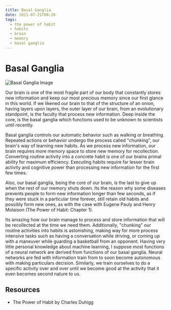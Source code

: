 ```yaml
---
title: Basal Ganglia
date: 2021-07-21T08:20
tags:
  - the power of habit
  - habits
  - brain
  - memory
  - basal ganglia
---
```



# Basal Ganglia

![Basal Ganglia Image](https://upload.wikimedia.org/wikipedia/commons/thumb/8/85/Basal_ganglia_and_related_structures_%282%29.svg/1200px-Basal_ganglia_and_related_structures_%282%29.svg.png)

Our brain is one of the most fragile part of our body that constantly stores new
information and keep our most precious memory since our first glance in this
world. If we likened our brain to that of the structure of an onion, having
layers upon layers, the outer layer of our brain, from an evolutionary
standpoint, is the faculty that process new information. Deep inside the core,
is the basal ganglia which functions used to be unknown to scientists until
recently.

Basal ganglia controls our automatic behavior such as walking or breathing.
Repeated actions or behavior undergo the process called "chunking", our brain's
way of learning new habits. As we process new information, our brain requires
more memory space to store new memory for recollection. Converting routine
activity into a concrete habit is one of our brains primal ability for maximum
efficiency. Executing habits require far lesser brain activity and cognitive
power than processing new information for the first few times.

Also, our basal ganglia, being the core of our brain, is the last to give up
when the rest of our memory shuts down. Its the reason why some diseases
prevents people to form new information longer than few seconds, as if they were
stuck in a particular time forever, still retain old habits and possibly form
new ones, as with the case with Eugene Pauly and Henry Molaison (The Power of
Habit: Chapter 1).

Its amazing how our brain manage to process and store information that will be
recollected at the time we need them. Additionally, "chunking" our routine
activities into habits is astonishing, making way for more process intensive
tasks such as having a conversation while driving, or coming up with a maneuver
while guarding a basketball from an opponent. Having very little personal
knowledge about machine learning, I suppose most functions of a neural network
are derived from functions of our basal ganglia. Neural networks are fed with
information train from to soon become autonomous with making particulars
decision. Similarly, we train ourselves to do a specific activity over and over
until we become good at the activity that it even becomes second nature to us.


## Resources

- The Power of Habit by Charles Duhigg
